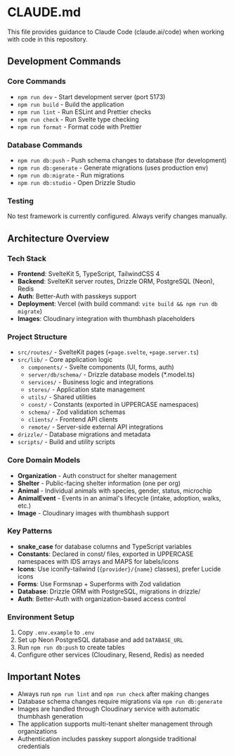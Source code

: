# CLAUDE.md

This file provides guidance to Claude Code (claude.ai/code) when working with code in this repository.

## Development Commands

### Core Commands

- `npm run dev` - Start development server (port 5173)
- `npm run build` - Build the application
- `npm run lint` - Run ESLint and Prettier checks
- `npm run check` - Run Svelte type checking
- `npm run format` - Format code with Prettier

### Database Commands

- `npm run db:push` - Push schema changes to database (for development)
- `npm run db:generate` - Generate migrations (uses production env)
- `npm run db:migrate` - Run migrations
- `npm run db:studio` - Open Drizzle Studio

### Testing

No test framework is currently configured. Always verify changes manually.

## Architecture Overview

### Tech Stack

- **Frontend**: SvelteKit 5, TypeScript, TailwindCSS 4
- **Backend**: SvelteKit server routes, Drizzle ORM, PostgreSQL (Neon), Redis
- **Auth**: Better-Auth with passkeys support
- **Deployment**: Vercel (with build command: `vite build && npm run db migrate`)
- **Images**: Cloudinary integration with thumbhash placeholders

### Project Structure

- `src/routes/` - SvelteKit pages (`+page.svelte`, `+page.server.ts`)
- `src/lib/` - Core application logic
  - `components/` - Svelte components (UI, forms, auth)
  - `server/db/schema/` - Drizzle database models (\*.model.ts)
  - `services/` - Business logic and integrations
  - `stores/` - Application state management
  - `utils/` - Shared utilities
  - `const/` - Constants (exported in UPPERCASE namespaces)
  - `schema/` - Zod validation schemas
  - `clients/` - Frontend API clients
  - `remote/` - Server-side external API integrations
- `drizzle/` - Database migrations and metadata
- `scripts/` - Build and utility scripts

### Core Domain Models

- **Organization** - Auth construct for shelter management
- **Shelter** - Public-facing shelter information (one per org)
- **Animal** - Individual animals with species, gender, status, microchip
- **AnimalEvent** - Events in an animal's lifecycle (intake, adoption, walks, etc.)
- **Image** - Cloudinary images with thumbhash support

### Key Patterns

- **snake_case** for database columns and TypeScript variables
- **Constants**: Declared in const/ files, exported in UPPERCASE namespaces with IDS arrays and MAPS for labels/icons
- **Icons**: Use iconify-tailwind (`{provider}/{name}` classes), prefer Lucide icons
- **Forms**: Use Formsnap + Superforms with Zod validation
- **Database**: Drizzle ORM with PostgreSQL, migrations in drizzle/
- **Auth**: Better-Auth with organization-based access control

### Environment Setup

1. Copy `.env.example` to `.env`
2. Set up Neon PostgreSQL database and add `DATABASE_URL`
3. Run `npm run db:push` to create tables
4. Configure other services (Cloudinary, Resend, Redis) as needed

## Important Notes

- Always run `npm run lint` and `npm run check` after making changes
- Database schema changes require migrations via `npm run db:generate`
- Images are handled through Cloudinary service with automatic thumbhash generation
- The application supports multi-tenant shelter management through organizations
- Authentication includes passkey support alongside traditional credentials
